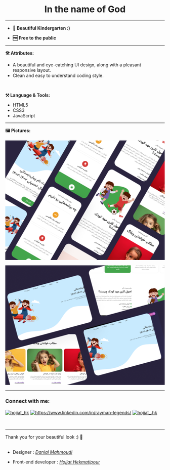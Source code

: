 <h1 align="center">In the name of God</h1>
<hr>

- **🌱 Beautiful Kindergarten :)**

-  **🆓 Free to the public**
 
<hr>

**🛠️ Attributes:** 
<br>
<ul>
  <li>A beautiful and eye-catching UI design, along with a pleasant responsive layout.</li>
  <li>Clean and easy to understand coding style.</li>
</ul><br>

**⚒ Language & Tools:**
<ul>
  <li>HTML5</li>
  <li>CSS3</li>
  <li>JavaScript</li>
</ul>
<hr>

**🖼️ Pictures:**
<br>
<br> 
<img src="Asset/Pictures/Screenshot-(1).png" alt="Preview Picture">

<img src="Asset/Pictures/Screenshot-(2).png" alt="Preview Picture"><br>
<hr>
<h3 align="left">Connect with me:</h3>
<p align="left">
<a href="https://twitter.com/hojjat_hk" target="blank"><img align="center" src="https://raw.githubusercontent.com/rahuldkjain/github-profile-readme-generator/master/src/images/icons/Social/twitter.svg" alt="hojjat_hk" height="30" width="40" /></a>    
<a href="https://www.linkedin.com/in/hekmati-hojjat/" target="blank"><img align="center" src="https://raw.githubusercontent.com/rahuldkjain/github-profile-readme-generator/master/src/images/icons/Social/linked-in-alt.svg" alt="https://www.linkedin.com/in/rayman-legends/" height="30" width="40" /></a>
<a href="https://instagram.com/hojjat__hk" target="blank"><img align="center" src="https://raw.githubusercontent.com/rahuldkjain/github-profile-readme-generator/master/src/images/icons/Social/instagram.svg" alt="hojjat_.hk" height="30" width="40" /></a>
</p>
<br>
<hr>
Thank you for your beautiful look :) 🤍
<br><br>

* Designer : <a href="https://danialmahmoodi.ir/"><i>Danial Mahmoudi</i></a>

* Front-end developer : <a href="https://github.com/Hojjat-hk/"><i>Hojjat Hekmatipour</i></a>
